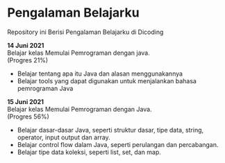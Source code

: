 # Pengalaman Belajarku
Repository ini Berisi Pengalaman Belajarku di Dicoding

**14 Juni 2021**  
Belajar kelas Memulai Pemrograman dengan java.  
(Progres 21%)  
  * Belajar tentang apa itu Java dan alasan menggunakannya  
  * Belajar tools yang dapat digunakan untuk menjalankan bahasa pemrograman Java
  
  
**15 Juni 2021**  
Belajar kelas Memulai Pemrograman dengan Java.  
(Progres 56%)  
  * Belajar dasar-dasar Java, seperti struktur dasar, tipe data, string, operator, input output dan array.  
  * Belajar control flow dalam Java, seperti perulangan dan percabangan.  
  * Belajar tipe data koleksi, seperti list, set, dan map.   
